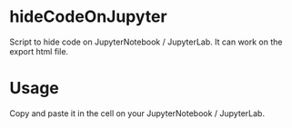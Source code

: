 # hideCodeOnJupyter
Script to hide code on JupyterNotebook / JupyterLab.
It can work on the export html file.

# Usage
Copy and paste it in the cell on your JupyterNotebook / JupyterLab.
